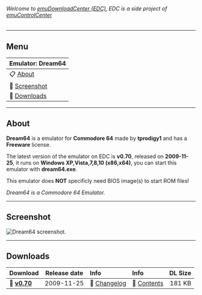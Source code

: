 ###### Welcome to [emuDownloadCenter (EDC)](https://github.com/PhoenixInteractiveNL/emuDownloadCenter/wiki/), EDC is a side project of [emuControlCenter](https://github.com/PhoenixInteractiveNL/emuControlCenter/wiki/)
***
## Menu
| **Emulator: Dream64** |
|:---------|
| :clipboard: [About](#about) |
| :sunrise: [Screenshot](#screenshot) |
| :floppy_disk: [Downloads](#downloads) |
***
## About
**Dream64** is a emulator for **Commodore 64** made by **tprodigy1** and has a **Freeware** license.

The latest version of the emulator on EDC is **v0.70**, released on **2009-11-25**, it runs on **Windows XP,Vista,7,8,10 (x86,x64)**, you can start this emulator with **dream64.exe**.

This emulator does **NOT** specificly need BIOS image(s) to start ROM files!

_Dream64 is a Commodore 64 Emulator._
***
## Screenshot
![](https://raw.githubusercontent.com/PhoenixInteractiveNL/emuDownloadCenter/master/hooks/dream64/screen.jpg "Dream64 screenshot.")
***
## Downloads
| Download | Release date  | Info       | Info       | DL Size    |
|:---------|:-------------:|:-----------|:-----------|-----------:|
| :floppy_disk: [**v0.70**](https://github.com/PhoenixInteractiveNL/edc-repo0002/raw/master/dream64/0.70.7z) | 2009-11-25 | :page_facing_up: [Changelog](https://github.com/PhoenixInteractiveNL/edc-repo0002/blob/master/dream64/0.70_changelog.txt) | :mag_right: [Contents](https://github.com/PhoenixInteractiveNL/edc-repo0002/blob/master/dream64/0.70_contents.txt) | 181 KB |
